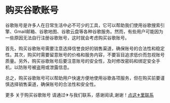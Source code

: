 # 购买谷歌账号

谷歌账号是许多人在日常生活中必不可少的工具，它可以帮助我们使用谷歌搜索引擎、Gmail邮箱、谷歌地图、谷歌云盘等各种谷歌服务。然而，有些用户可能因为一些原因无法自行注册谷歌账号，这时就会考虑购买谷歌账号。

首先，购买谷歌账号需要注意选择信誉良好的销售渠道，确保账号的合法性和稳定性。其次，购买时需要留意账号的价格和服务内容，不要盲目追求低价而忽视账号质量。另外，购买谷歌账号后要注意账号的安全性，及时修改密码和绑定安全手机，以防账号被盗用或泄露信息。

总之，购买谷歌账号可以帮助用户快速方便地使用谷歌各项服务，但在购买前要谨慎选择销售渠道，确保账号的合法性和安全性。

更多 关于购买谷歌账号 请通过✈与我们联系，感谢阅读,谢谢！[点这✈里联系](https://gg.k02.cc)
